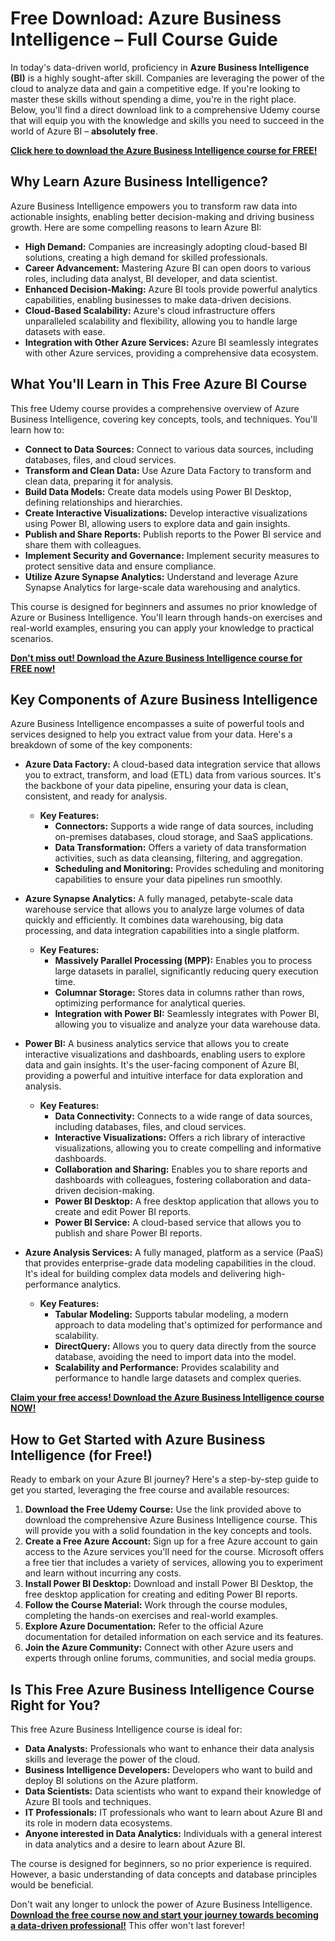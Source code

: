 # Free Download: Azure Business Intelligence – Full Course Guide

In today's data-driven world, proficiency in **Azure Business Intelligence (BI)** is a highly sought-after skill. Companies are leveraging the power of the cloud to analyze data and gain a competitive edge. If you're looking to master these skills without spending a dime, you're in the right place. Below, you'll find a direct download link to a comprehensive Udemy course that will equip you with the knowledge and skills you need to succeed in the world of Azure BI – **absolutely free**.

[**Click here to download the Azure Business Intelligence course for FREE!**](https://udemywork.com/azure-business-intelligence)

## Why Learn Azure Business Intelligence?

Azure Business Intelligence empowers you to transform raw data into actionable insights, enabling better decision-making and driving business growth. Here are some compelling reasons to learn Azure BI:

*   **High Demand:** Companies are increasingly adopting cloud-based BI solutions, creating a high demand for skilled professionals.
*   **Career Advancement:** Mastering Azure BI can open doors to various roles, including data analyst, BI developer, and data scientist.
*   **Enhanced Decision-Making:** Azure BI tools provide powerful analytics capabilities, enabling businesses to make data-driven decisions.
*   **Cloud-Based Scalability:** Azure's cloud infrastructure offers unparalleled scalability and flexibility, allowing you to handle large datasets with ease.
*   **Integration with Other Azure Services:** Azure BI seamlessly integrates with other Azure services, providing a comprehensive data ecosystem.

## What You'll Learn in This Free Azure BI Course

This free Udemy course provides a comprehensive overview of Azure Business Intelligence, covering key concepts, tools, and techniques. You'll learn how to:

*   **Connect to Data Sources:** Connect to various data sources, including databases, files, and cloud services.
*   **Transform and Clean Data:** Use Azure Data Factory to transform and clean data, preparing it for analysis.
*   **Build Data Models:** Create data models using Power BI Desktop, defining relationships and hierarchies.
*   **Create Interactive Visualizations:** Develop interactive visualizations using Power BI, allowing users to explore data and gain insights.
*   **Publish and Share Reports:** Publish reports to the Power BI service and share them with colleagues.
*   **Implement Security and Governance:** Implement security measures to protect sensitive data and ensure compliance.
*   **Utilize Azure Synapse Analytics:** Understand and leverage Azure Synapse Analytics for large-scale data warehousing and analytics.

This course is designed for beginners and assumes no prior knowledge of Azure or Business Intelligence. You'll learn through hands-on exercises and real-world examples, ensuring you can apply your knowledge to practical scenarios.

[**Don't miss out! Download the Azure Business Intelligence course for FREE now!**](https://udemywork.com/azure-business-intelligence)

## Key Components of Azure Business Intelligence

Azure Business Intelligence encompasses a suite of powerful tools and services designed to help you extract value from your data. Here's a breakdown of some of the key components:

*   **Azure Data Factory:** A cloud-based data integration service that allows you to extract, transform, and load (ETL) data from various sources. It's the backbone of your data pipeline, ensuring your data is clean, consistent, and ready for analysis.
    *   **Key Features:**
        *   **Connectors:** Supports a wide range of data sources, including on-premises databases, cloud storage, and SaaS applications.
        *   **Data Transformation:** Offers a variety of data transformation activities, such as data cleansing, filtering, and aggregation.
        *   **Scheduling and Monitoring:** Provides scheduling and monitoring capabilities to ensure your data pipelines run smoothly.

*   **Azure Synapse Analytics:** A fully managed, petabyte-scale data warehouse service that allows you to analyze large volumes of data quickly and efficiently. It combines data warehousing, big data processing, and data integration capabilities into a single platform.
    *   **Key Features:**
        *   **Massively Parallel Processing (MPP):** Enables you to process large datasets in parallel, significantly reducing query execution time.
        *   **Columnar Storage:** Stores data in columns rather than rows, optimizing performance for analytical queries.
        *   **Integration with Power BI:** Seamlessly integrates with Power BI, allowing you to visualize and analyze your data warehouse data.

*   **Power BI:** A business analytics service that allows you to create interactive visualizations and dashboards, enabling users to explore data and gain insights. It's the user-facing component of Azure BI, providing a powerful and intuitive interface for data exploration and analysis.
    *   **Key Features:**
        *   **Data Connectivity:** Connects to a wide range of data sources, including databases, files, and cloud services.
        *   **Interactive Visualizations:** Offers a rich library of interactive visualizations, allowing you to create compelling and informative dashboards.
        *   **Collaboration and Sharing:** Enables you to share reports and dashboards with colleagues, fostering collaboration and data-driven decision-making.
        *   **Power BI Desktop:** A free desktop application that allows you to create and edit Power BI reports.
        *   **Power BI Service:** A cloud-based service that allows you to publish and share Power BI reports.

*   **Azure Analysis Services:** A fully managed, platform as a service (PaaS) that provides enterprise-grade data modeling capabilities in the cloud. It's ideal for building complex data models and delivering high-performance analytics.
    *   **Key Features:**
        *   **Tabular Modeling:** Supports tabular modeling, a modern approach to data modeling that's optimized for performance and scalability.
        *   **DirectQuery:** Allows you to query data directly from the source database, avoiding the need to import data into the model.
        *   **Scalability and Performance:** Provides scalability and performance to handle large datasets and complex queries.

[**Claim your free access! Download the Azure Business Intelligence course NOW!**](https://udemywork.com/azure-business-intelligence)

## How to Get Started with Azure Business Intelligence (for Free!)

Ready to embark on your Azure BI journey? Here's a step-by-step guide to get you started, leveraging the free course and available resources:

1.  **Download the Free Udemy Course:** Use the link provided above to download the comprehensive Azure Business Intelligence course. This will provide you with a solid foundation in the key concepts and tools.
2.  **Create a Free Azure Account:** Sign up for a free Azure account to gain access to the Azure services you'll need for the course. Microsoft offers a free tier that includes a variety of services, allowing you to experiment and learn without incurring any costs.
3.  **Install Power BI Desktop:** Download and install Power BI Desktop, the free desktop application for creating and editing Power BI reports.
4.  **Follow the Course Material:** Work through the course modules, completing the hands-on exercises and real-world examples.
5.  **Explore Azure Documentation:** Refer to the official Azure documentation for detailed information on each service and its features.
6.  **Join the Azure Community:** Connect with other Azure users and experts through online forums, communities, and social media groups.

## Is This Free Azure Business Intelligence Course Right for You?

This free Azure Business Intelligence course is ideal for:

*   **Data Analysts:** Professionals who want to enhance their data analysis skills and leverage the power of the cloud.
*   **Business Intelligence Developers:** Developers who want to build and deploy BI solutions on the Azure platform.
*   **Data Scientists:** Data scientists who want to expand their knowledge of Azure BI tools and techniques.
*   **IT Professionals:** IT professionals who want to learn about Azure BI and its role in modern data ecosystems.
*   **Anyone interested in Data Analytics:** Individuals with a general interest in data analytics and a desire to learn about Azure BI.

The course is designed for beginners, so no prior experience is required. However, a basic understanding of data concepts and database principles would be beneficial.

Don't wait any longer to unlock the power of Azure Business Intelligence. [**Download the free course now and start your journey towards becoming a data-driven professional!**](https://udemywork.com/azure-business-intelligence) This offer won't last forever!
